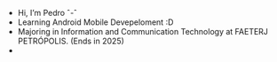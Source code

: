 -  Hi, I’m Pedro ˆ-ˆ
-  Learning Android Mobile Devepeloment :D
-  Majoring in Information and Communication Technology at FAETERJ PETRÓPOLIS. (Ends in 2025)
-  

<!---
PedroRafael215/PedroRafael215 is a ✨ special ✨ repository because its `README.md` (this file) appears on your GitHub profile.
You can click the Preview link to take a look at your changes. -  I’m currently learning FullStack Web Development (HTML5, CSS, JavaScript, React, React Native, Node, and SQL).
--->
